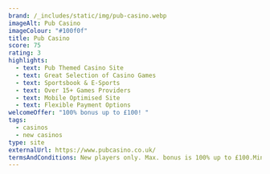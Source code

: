 ```yaml
---
brand: /_includes/static/img/pub-casino.webp
imageAlt: Pub Casino
imageColour: "#100f0f"
title: Pub Casino
score: 75
rating: 3
highlights:
  - text: Pub Themed Casino Site
  - text: Great Selection of Casino Games
  - text: Sportsbook & E-Sports
  - text: Over 15+ Games Providers
  - text: Mobile Optimised Site
  - text: Flexible Payment Options
welcomeOffer: "100% bonus up to £100! "
tags:
  - casinos
  - new casinos
type: site
externalUrl: https://www.pubcasino.co.uk/
termsAndConditions: New players only. Max. bonus is 100% up to £100.Min. deposit £10
---
```


